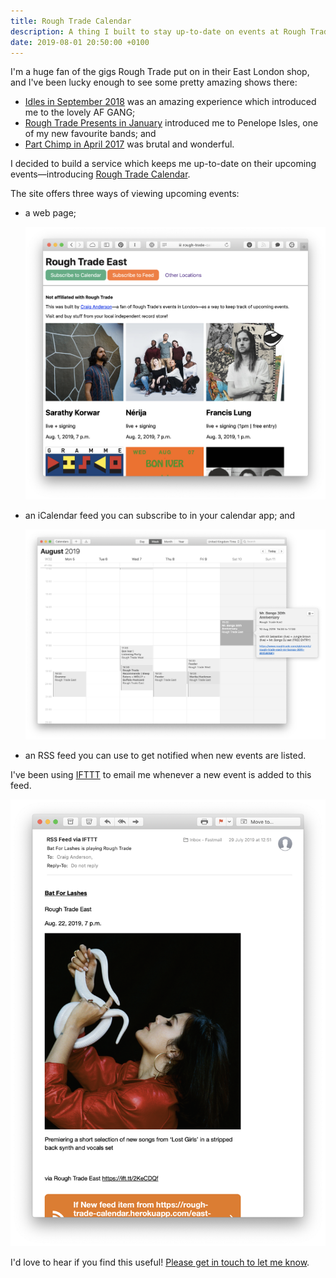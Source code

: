 ```yaml
---
title: Rough Trade Calendar
description: A thing I built to stay up-to-date on events at Rough Trade.
date: 2019-08-01 20:50:00 +0100
---
```


I'm a huge fan of the gigs Rough Trade put on in their East London shop, and I've been lucky enough to see some pretty amazing shows there:

* [Idles in September 2018](https://www.roughtrade.com/gb/events/rough-trade-east-idles) was an amazing experience which introduced me to the lovely AF GANG;
* [Rough Trade Presents in January](https://www.roughtrade.com/gb/events/rough-trade-east-rough-trade-recommends-penelope-isles-dr-danny-squirrel-flower) introduced me to Penelope Isles, one of my new favourite bands; and
* [Part Chimp in April 2017](https://www.roughtrade.com/gb/events/part-chimp-live-signing) was brutal and wonderful.

I decided to build a service which keeps me up-to-date on their upcoming events—introducing [Rough Trade Calendar](https://rough-trade-calendar.herokuapp.com).

The site offers three ways of viewing upcoming events:

* a web page;

    ![list of events on the Rough Trade Calendars web site](/assets/rough-trade-calendars/web.png)

* an iCalendar feed you can subscribe to in your calendar app; and

    ![iCalendar feed in Apple's Calendar app](/assets/rough-trade-calendars/icalendar.png)

* an RSS feed you can use to get notified when new events are listed.

I've been using [IFTTT](https://ifttt.com) to email me whenever a new event is added to this feed.
 
![IFTTT notification email](/assets/rough-trade-calendars/ifttt.png)

I'd love to hear if you find this useful! [Please get in touch to let me know](mailto:craiga@craiga.id.au?subject=Rough%20Trade%20Calendar).
